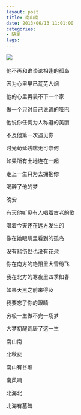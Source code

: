 ```yaml
---
layout: post
title: 南山南
date: 2013/06/13 11:01:00
categories: 
- 随笔
tags: 
---
```


![][1]   

他不再和谁谈论相逢的孤岛

因为心里早已荒芜人烟

他的心里再装不下一个家

做一个只对自己说谎的哑巴

他说你任何为人称道的美丽

不及他第一次遇见你

时光苟延残喘无可奈何

如果所有土地连在一起

走上一生只为去拥抱你

喝醉了他的梦

晚安

有天他听见有人唱着古老的歌

唱着今天还在远方发生的

像在她眼睛里看到的孤岛

没有悲伤但也没有花朵

你在南方的艳阳里大雪纷飞

我在北方的寒夜里四季如春

如果天黑之前来得及

我要忘了你的眼睛

穷极一生做不完一场梦

大梦初醒荒唐了这一生

南山南

北秋悲

南山有谷堆

南风喃

北海北

北海有墓碑

 

[1]: http://ww4.sinaimg.cn/large/006tNc79gw1f5122hfa2qj30go0tn3zj
